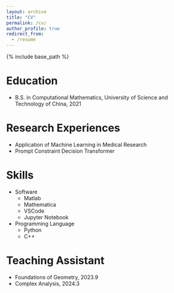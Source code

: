 ```yaml
---
layout: archive
title: "CV"
permalink: /cv/
author_profile: true
redirect_from:
  - /resume
---
```


{% include base_path %}

Education
======
* B.S. in Computational Mathematics, University of Science and Technology of China, 2021

Research Experiences
======
* Application of Machine Learning in Medical Research
* Prompt Constraint Decision Transformer
  
Skills
======
* Software
  * Matlab
  * Mathematica
  * VSCode
  * Jupyter Notebook
* Programming Language
  * Python
  * C++

Teaching Assistant
======
* Foundations of Geometry, 2023.9
* Complex Analysis, 2024.3

